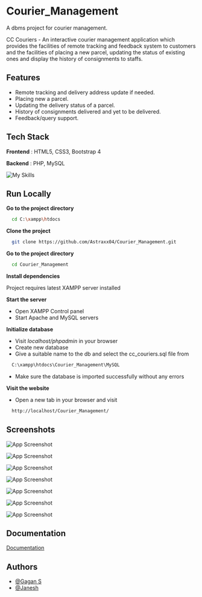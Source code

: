 # Courier_Management
A dbms project for courier management.

CC Couriers - An interactive courier management application which provides the facilities of remote tracking and feedback system to customers and the facilities of placing a new parcel, updating the status of existing ones and display the history of consignments to staffs.


## Features

- Remote tracking and delivery address update if needed.
- Placing new a parcel.
- Updating the delivery status of a parcel.
- History of consignments delivered and yet to be delivered.
- Feedback/query support.


## Tech Stack

**Frontend** : HTML5, CSS3, Bootstrap 4

**Backend** : PHP, MySQL

![My Skills](https://skills.thijs.gg/icons?i=html,js,css,bootstrap,php,mysql)

## Run Locally

**Go to the project directory**

```bash
  cd C:\xampp\htdocs
```

**Clone the project**

```bash
  git clone https://github.com/Astraxx04/Courier_Management.git
```

**Go to the project directory**

```bash
  cd Courier_Management
```

**Install dependencies**

Project requires latest XAMPP server installed

**Start the server**

- Open XAMPP Control panel 
- Start Apache and MySQL servers

**Initialize database**

- Visit *localhost/phpadmin* in your browser
- Create new database 
- Give a suitable name to the db and select the cc_couriers.sql file from
```bash
  C:\xampp\htdocs\Courier_Management\MySQL
```
- Make sure the database is imported successfully without any errors

**Visit the website**

- Open a new tab in your browser and visit 
```bash
  http://localhost/Courier_Management/
```
## Screenshots

![App Screenshot](https://github.com/Astraxx04/Courier_Management/blob/screenshots/Images/Snapshot1.png?raw=true)

![App Screenshot](https://github.com/Astraxx04/Courier_Management/blob/screenshots/Images/Snapshot2.png?raw=true)

![App Screenshot](https://github.com/Astraxx04/Courier_Management/blob/screenshots/Images/Snapshot3.png?raw=true)

![App Screenshot](https://github.com/Astraxx04/Courier_Management/blob/screenshots/Images/Snapshot4.png?raw=true)

![App Screenshot](https://github.com/Astraxx04/Courier_Management/blob/screenshots/Images/Snapshot5.png?raw=true)

![App Screenshot](https://github.com/Astraxx04/Courier_Management/blob/screenshots/Images/Snapshot6.png?raw=true)

![App Screenshot](https://github.com/Astraxx04/Courier_Management/blob/screenshots/Images/Snapshot7.png?raw=true)

## Documentation

[Documentation](https://docs.google.com/document/d/1yBlEe80KEayqMtsQNkfZHeM4dW31LL6xImRPcGv4EPk/edit)

## Authors

- [@Gagan S](https://www.github.com/Astraxx04)
- [@Janesh](https://www.github.com/Janesh7)

